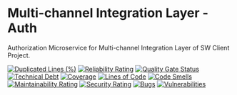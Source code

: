 # Multi-channel Integration Layer - Auth
Authorization Microservice for Multi-channel Integration Layer of SW Client Project.

[![Duplicated Lines (%)](https://sonarcloud.io/api/project_badges/measure?project=pagopa_mil-idp&metric=duplicated_lines_density)](https://sonarcloud.io/summary/new_code?id=pagopa_mil-idp)
[![Reliability Rating](https://sonarcloud.io/api/project_badges/measure?project=pagopa_mil-idp&metric=reliability_rating)](https://sonarcloud.io/summary/new_code?id=pagopa_mil-idp)
[![Quality Gate Status](https://sonarcloud.io/api/project_badges/measure?project=pagopa_mil-idp&metric=alert_status)](https://sonarcloud.io/summary/new_code?id=pagopa_mil-idp)
[![Technical Debt](https://sonarcloud.io/api/project_badges/measure?project=pagopa_mil-idp&metric=sqale_index)](https://sonarcloud.io/summary/new_code?id=pagopa_mil-idp)
[![Coverage](https://sonarcloud.io/api/project_badges/measure?project=pagopa_mil-idp&metric=coverage)](https://sonarcloud.io/summary/new_code?id=pagopa_mil-idp)
[![Lines of Code](https://sonarcloud.io/api/project_badges/measure?project=pagopa_mil-idp&metric=ncloc)](https://sonarcloud.io/summary/new_code?id=pagopa_mil-idp)
[![Code Smells](https://sonarcloud.io/api/project_badges/measure?project=pagopa_mil-idp&metric=code_smells)](https://sonarcloud.io/summary/new_code?id=pagopa_mil-idp)
[![Maintainability Rating](https://sonarcloud.io/api/project_badges/measure?project=pagopa_mil-idp&metric=sqale_rating)](https://sonarcloud.io/summary/new_code?id=pagopa_mil-idp)
[![Security Rating](https://sonarcloud.io/api/project_badges/measure?project=pagopa_mil-idp&metric=security_rating)](https://sonarcloud.io/summary/new_code?id=pagopa_mil-idp)
[![Bugs](https://sonarcloud.io/api/project_badges/measure?project=pagopa_mil-idp&metric=bugs)](https://sonarcloud.io/summary/new_code?id=pagopa_mil-idp)
[![Vulnerabilities](https://sonarcloud.io/api/project_badges/measure?project=pagopa_mil-idp&metric=vulnerabilities)](https://sonarcloud.io/summary/new_code?id=pagopa_mil-idp)
